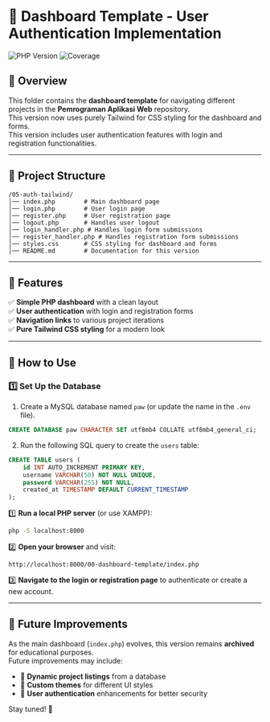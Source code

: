 # 📌 Dashboard Template - User Authentication Implementation

![PHP Version](https://img.shields.io/badge/PHP-8.2-blue.svg) ![Coverage](https://img.shields.io/badge/coverage-100%25-brightgreen.svg)

## 📌 Overview
This folder contains the **dashboard template** for navigating different projects in the **Pemrograman Aplikasi Web** repository.  
This version now uses purely Tailwind for CSS styling for the dashboard and forms.  
This version includes user authentication features with login and registration functionalities.

---

## 📂 Project Structure
```
/05-auth-tailwind/
│── index.php        # Main dashboard page
│── login.php        # User login page
│── register.php     # User registration page
│── logout.php       # Handles user logout
│── login_handler.php # Handles login form submissions
│── register_handler.php # Handles registration form submissions
│── styles.css       # CSS styling for dashboard and forms
│── README.md        # Documentation for this version
```


---

## 🎯 Features
✅ **Simple PHP dashboard** with a clean layout  
✅ **User authentication** with login and registration forms  
✅ **Navigation links** to various project iterations  
✅ **Pure Tailwind CSS styling** for a modern look  

---

## 📌 How to Use

### 1️⃣ **Set Up the Database**
1. Create a MySQL database named `paw` (or update the name in the `.env` file).
```sql
CREATE DATABASE paw CHARACTER SET utf8mb4 COLLATE utf8mb4_general_ci;
```

2. Run the following SQL query to create the `users` table:

```sql
CREATE TABLE users (
    id INT AUTO_INCREMENT PRIMARY KEY,
    username VARCHAR(50) NOT NULL UNIQUE,
    password VARCHAR(255) NOT NULL,
    created_at TIMESTAMP DEFAULT CURRENT_TIMESTAMP
);
```

1️⃣ **Run a local PHP server** (or use XAMPP):
```sh
php -S localhost:8000
```
2️⃣ **Open your browser** and visit:
```
http://localhost:8000/00-dashboard-template/index.php
```
3️⃣ **Navigate to the login or registration page** to authenticate or create a new account.

---

## 🚀 Future Improvements
As the main dashboard (`index.php`) evolves, this version remains **archived** for educational purposes.  
Future improvements may include:
- 🔹 **Dynamic project listings** from a database  
- 🔹 **Custom themes** for different UI styles  
- 🔹 **User authentication** enhancements for better security  

Stay tuned! 🚀